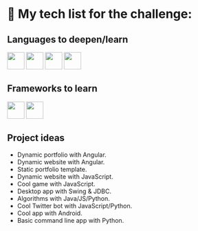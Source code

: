 # 🧰&nbsp;My tech list for the challenge:

## Languages to deepen/learn
<div><a href="#"><img height="40" src="https://github.com/pablohs1986/100-days-of-code/blob/master/img/java.png"/></a>
<a href="#"><img height="40" src="https://github.com/pablohs1986/100-days-of-code/blob/master/img/icons8-javascript-48.png"/></a>
<a href="#"><img height="40" src="https://github.com/pablohs1986/100-days-of-code/blob/master/img/icons8-typescript-48.png"/></a>
<a href="#"><img height="40" src="https://github.com/pablohs1986/100-days-of-code/blob/master/img/icons8-python-48.png"/></a><div>
    
## Frameworks to learn
<div><a href="#"><img height="40" src="https://github.com/pablohs1986/100-days-of-code/blob/master/img/angular_A.png"/></a>
<a href="#"><img height="40" src="https://github.com/pablohs1986/100-days-of-code/blob/master/img/icons8-android-os-48.png"/></a><div>

## Project ideas
* Dynamic portfolio with Angular.
* Dynamic website with Angular.
* Static portfolio template.
* Dynamic website with JavaScript.
* Cool game with JavaScript.
* Desktop app with Swing & JDBC.
* Algorithms with Java/JS/Python.
* Cool Twitter bot with JavaScript/Python.
* Cool app with Android.
* Basic command line app with Python.
